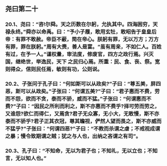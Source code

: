 ## 尧曰第二十


### 20.1、尧曰：“咨!尔舜。天之历数在尔躬，允执其中。四海困穷，天禄永终。”舜亦以命禹。曰：“予小子履，敢用玄牡，敢昭告于皇皇后帝：有罪不敢赦。帝臣不蔽，简在帝心。朕躬有罪，无以万方；万方有罪，罪在朕躬。”周有大赉，善人是富。“虽有周亲，不如仁人。百姓有过，在予一人。”谨权量，审法度，修废官，四方之政行焉。兴灭国，继绝世，举逸民，天下 之民归心焉。所重：民、食、丧、祭。宽则得众，信则民任焉，敏则有功，公则说。

### 20.2、子张问于孔子曰：“何如斯可以从政矣?”子曰：“尊五美，屏四恶，斯可以从政矣。”子张曰：“何谓五美?”子曰：“君子惠而不费，劳而不怨，欲而不贪，泰而不骄，威而不猛。”子张曰：“何谓惠而不费?”子曰：“因民之所利而利之，斯不亦惠而不费乎?择可劳而劳之，又谁怨?欲仁而得仁，又焉贪?君子无众寡，无小大，无敢慢，斯不亦泰而不骄乎?君子正其衣冠，尊其瞻视，俨然人望而畏之，斯不亦威而不猛乎?”子张曰：“何谓四恶?”子曰：“不教而杀谓之虐；不戒视成谓之暴；慢令致期谓之贼；犹之与人也，出纳之吝谓之有司”。

### 20.3、孔子曰：“不知命，无以为君子也；不知礼，无以立也；不知言，无以知人也。”
